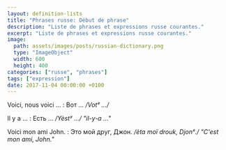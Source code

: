 ```yaml
---
layout: definition-lists
title: "Phrases russe: Début de phrase"
description: "Liste de phrases et expressions russe courantes."
excerpt: "Liste de phrases et expressions russe courantes."
image:
  path: assets/images/posts/russian-dictionary.png
  type: "ImageObject"
  width: 600
  height: 400
categories: ["russe", "phrases"]
tags: ["expression"]
date: 2017-11-04 00:00:00 +0100
---
```


Voici, nous voici …
: Вот …
*/Votᵉ …/*

Il y a …
: Есть …
*/Yèstʸ …/ "il-y-a …"*

Voici mon ami John.
: Это мой друг, Джон.
*/èta moï drouk, Djonᵉ./ "C'est mon ami, John."*
